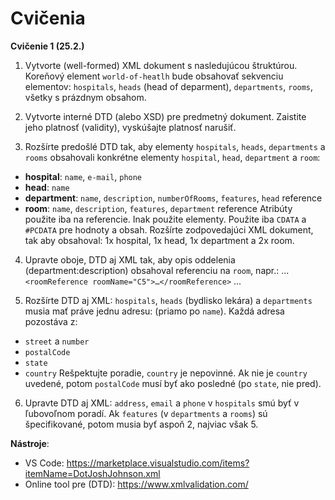 # Cvičenia

**Cvičenie 1 (25.2.)**
1. Vytvorte (well-formed) XML dokument s nasledujúcou štruktúrou. Koreňový element `world-of-heatlh` bude obsahovať sekvenciu elementov: `hospitals`, `heads` (head of deparment), `departments`, `rooms`, všetky s prázdnym obsahom.

2. Vytvorte interné DTD (alebo XSD) pre predmetný dokument. Zaistite jeho platnosť (validity), vyskúšajte platnosť narušiť.

3. Rozšírte predošlé DTD tak, aby elementy `hospitals`, `heads`, `departments` a `rooms` obsahovali konkrétne elementy `hospital`, `head`, `department` a `room`:
* **hospital**: `name`, `e-mail`, `phone`
* **head**: `name`
* **department**: `name`, `description`, `numberOfRooms`, `features`, `head` reference
* **room**: `name`, `description`, `features`, `department` reference
Atribúty použite iba na referencie. Inak použite elementy.
Použite iba `CDATA` a `#PCDATA` pre hodnoty a obsah.
Rozšírte zodpovedajúci XML dokument, tak aby obsahoval: 1x hospital, 1x head, 1x department a 2x room.

4. Upravte oboje, DTD aj XML tak, aby opis oddelenia (department:description) obsahoval referenciu na `room`, napr.: ... `<roomReference roomName="C5">…</roomReference>` ...

5. Rozšírte DTD aj XML: `hospitals`, `heads` (bydlisko lekára) a `departments` musia mať práve jednu adresu: (priamo po `name`). Každá adresa pozostáva z:  
* `street` a `number`
* `postalCode`
* `state`
* `country`
Rešpektujte poradie, `country` je nepovinné. Ak nie je `country` uvedené, potom `postalCode` musí byť ako posledné (po `state`, nie pred).

6. Upravte DTD aj XML: `address`, `email` a `phone` v `hospitals` smú byť v ľubovoľnom poradí. Ak `features` (v `departments` a `rooms`) sú špecifikované, potom musia byť aspoň 2, najviac však 5. 

**Nástroje**:
* VS Code: https://marketplace.visualstudio.com/items?itemName=DotJoshJohnson.xml  
* Online tool pre (DTD): https://www.xmlvalidation.com/  